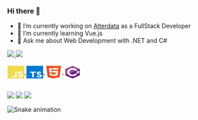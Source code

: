 ### Hi there 👋
- 🔭 I’m currently working on [Alterdata](https://www.alterdata.com.br/) as a FullStack Developer
- 🌱 I’m currently learning Vue.js
- 💬 Ask me about Web Development with .NET and C#

<div>
  <a href="https://github.com/vpcmps">
  <img height="180em" src="https://github-readme-stats.vercel.app/api?username=vpcmps&show_icons=true&theme=dracula&include_all_commits=true&count_private=true"/>
  <img height="180em" src="https://github-readme-stats.vercel.app/api/top-langs/?username=vpcmps&layout=compact&langs_count=7&theme=dracula"/>
</div>
<div style="display: inline_block"><br>
  <img align="center" alt="Vpcmps-Js" height="30" width="40" src="https://raw.githubusercontent.com/devicons/devicon/master/icons/javascript/javascript-plain.svg">
  <img align="center" alt="Vpcmps-Ts" height="30" width="40" src="https://raw.githubusercontent.com/devicons/devicon/master/icons/typescript/typescript-plain.svg">
  <img align="center" alt="Vpcmps-HTML" height="30" width="40" src="https://raw.githubusercontent.com/devicons/devicon/master/icons/html5/html5-original.svg">
  <img align="center" alt="Vpcmps-Csharp" height="30" width="40" src="https://raw.githubusercontent.com/devicons/devicon/master/icons/csharp/csharp-original.svg">
</div>
  
##
  
<div> 
 <a href="https://discord.gg/v5TVaM9Sm5" target="_blank"><img src="https://img.shields.io/badge/Discord-7289DA?style=for-the-badge&logo=discord&logoColor=white" target="_blank"></a> 
  <a href = "mailto:vpcmps@gmail.com"><img src="https://img.shields.io/badge/-Gmail-%23333?style=for-the-badge&logo=gmail&logoColor=white" target="_blank"></a>
  <a href="https://www.linkedin.com/in/vinícius-campos-35541397" target="_blank"><img src="https://img.shields.io/badge/-LinkedIn-%230077B5?style=for-the-badge&logo=linkedin&logoColor=white" target="_blank"></a> 
 
![Snake animation](https://github.com/vpcmps/vpcmps/blob/output/github-contribution-grid-snake.svg)
</div>
  
<!--

[![Github Badge](https://img.shields.io/badge/-Github-000?style=flat-square&logo=Github&logoColor=white&link=https://github.com/ViniciusPCampos)](https://github.com/ViniciusPCampos)
[![Linkedin Badge](https://img.shields.io/badge/-LinkedIn-blue?style=flat-square&logo=Linkedin&logoColor=white&link=https://www.linkedin.com/in/vinícius-campos-35541397/)](https://www.linkedin.com/in/vinícius-campos-35541397)
[![Twitter Badge](https://img.shields.io/badge/-Twitter-blue?style=flat-square&labelColor=blue&logo=twitter&logoColor=white&link=https://twitter.com/ovinnyboy)](https://twitter.com/ovinnyboy)

-->
